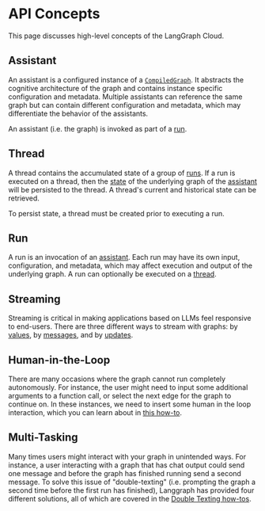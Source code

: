 # API Concepts
This page discusses high-level concepts of the LangGraph Cloud.

## Assistant
An assistant is a configured instance of a [`CompiledGraph`](../../reference/graphs/#compiledgraph). It abstracts the cognitive architecture of the graph and contains instance specific configuration and metadata. Multiple assistants can reference the same graph but can contain different configuration and metadata, which may differentiate the behavior of the assistants.

An assistant (i.e. the graph) is invoked as part of a [run](#run).

## Thread
A thread contains the accumulated state of a group of [runs](#run). If a run is executed on a thread, then the [state](../../concepts/#state-management) of the underlying graph of the [assistant](#assistant) will be persisted to the thread. A thread's current and historical state can be retrieved.

To persist state, a thread must be created prior to executing a run.

## Run
A run is an invocation of an [assistant](#assistant). Each run may have its own input, configuration, and metadata, which may affect execution and output of the underlying graph. A run can optionally be executed on a [thread](#thread).

## Streaming
Streaming is critical in making applications based on LLMs feel responsive to end-users. There are three different ways to stream with graphs: by [values](../how-tos/cloud_examples/stream_values/), by [messages](../how-tos/cloud_examples/stream_messages/), and by [updates](../how-tos/cloud_examples/stream_updates/).

## Human-in-the-Loop
There are many occasions where the graph cannot run completely autonomously. For instance, the user might need to input some additional arguments to a function call, or select the next edge for the graph to continue on. In these instances, we need to insert some human in the loop interaction, which you can learn about in [this how-to](../how-tos/cloud_examples/human-in-the-loop_cloud).

## Multi-Tasking
Many times users might interact with your graph in unintended ways. For instance, a user interacting with a graph that has chat output could send one message and before the graph has finished running send a second message. To solve this issue of "double-texting" (i.e. prompting the graph a second time before the first run has finished), Langgraph has provided four different solutions, all of which are covered in the [Double Texting how-tos](../how-tos/cloud_examples/interrupt_concurrent/).
